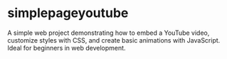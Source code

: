 # simplepageyoutube
A simple web project demonstrating how to embed a YouTube video, customize styles with CSS, and create basic animations with JavaScript. Ideal for beginners in web development.
